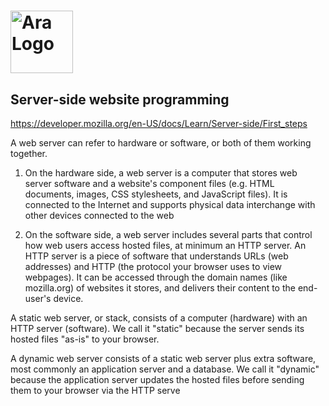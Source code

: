 # <img src='https://i.imgur.com/pFo8Xa7.png' height='100' alt='Ara Logo' aria-label='Ara' />

## Server-side website programming

https://developer.mozilla.org/en-US/docs/Learn/Server-side/First_steps

A web server can refer to hardware or software, or both of them working together.

1. On the hardware side, a web server is a computer that stores web server software and a website's component files (e.g. HTML documents, images, CSS stylesheets, and JavaScript files). It is connected to the Internet and supports physical data interchange with other devices connected to the web

2. On the software side, a web server includes several parts that control how web users access hosted files, at minimum an HTTP server. An HTTP server is a piece of software that understands URLs (web addresses) and HTTP (the protocol your browser uses to view webpages). It can be accessed through the domain names (like mozilla.org) of websites it stores, and delivers their content to the end-user's device.

A static web server, or stack, consists of a computer (hardware) with an HTTP server (software). We call it "static" because the server sends its hosted files "as-is" to your browser.

A dynamic web server consists of a static web server plus extra software, most commonly an application server and a database. We call it "dynamic" because the application server updates the hosted files before sending them to your browser via the HTTP serve
